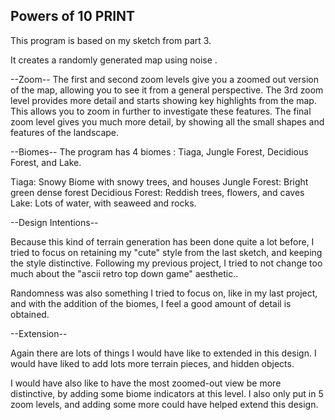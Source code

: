 ## Powers of 10 PRINT

This program is based on my sketch from part 3.

It creates a randomly generated map using noise .

--Zoom--
The first and second zoom levels give you a zoomed out version of the map, allowing you to see it from a
general perspective. The 3rd zoom level provides more detail and starts showing key highlights from the map.
This allows you to zoom in further to investigate these features. The final zoom level gives you much more detail,
by showing all the small shapes and features of the landscape.

--Biomes--
The program has 4 biomes : Tiaga, Jungle Forest, Decidious Forest, and Lake.

Tiaga: Snowy Biome with snowy trees, and houses
Jungle Forest: Bright green dense forest
Decidious Forest: Reddish trees, flowers, and caves
Lake:  Lots of water, with seaweed and rocks.

--Design Intentions--

Because this kind of terrain generation has been done quite a lot before, I tried to focus on retaining my
"cute" style from the last sketch, and keeping the style distinctive. Following my previous project, I tried
to not change too much about the "ascii retro top down game" aesthetic..

Randomness was also something I tried to focus on, like in my last project, and with the addition of the
biomes, I feel a good amount of detail is obtained.

--Extension--

Again there are lots of things I would have like to extended in this design. I would have liked to add lots
more terrain pieces, and hidden objects.

I would have also like to have the most zoomed-out view be more distinctive, by adding some biome indicators
at this level. I also only put in 5 zoom levels, and adding some more could have helped extend this design. 
